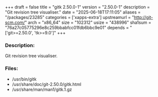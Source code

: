 +++
draft = false
title = "gitk 2.50.0-1"
version = "2.50.0-1"
description = "Git revision tree visualiser."
date = "2025-06-18T17:11:05"
aliases = "/packages/23285"
categories = ['xapps-extra']
upstreamurl = "http://git-scm.com/"
arch = "x86_64"
size = "102312"
usize = "438996"
sha1sum = "76a27c05775296e8c259bbabfcc01fdb6bbc9e01"
depends = "['git>=2.50.0', 'tk>=9.0']"
+++
### Description: 
Git revision tree visualiser.

### Files: 
* /usr/bin/gitk
* /usr/share/doc/git-2.50.0/gitk.html
* /usr/share/man/man1/gitk.1.gz
